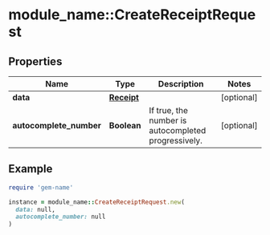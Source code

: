 # module_name::CreateReceiptRequest

## Properties

| Name | Type | Description | Notes |
| ---- | ---- | ----------- | ----- |
| **data** | [**Receipt**](Receipt.md) |  | [optional] |
| **autocomplete_number** | **Boolean** | If true, the number is autocompleted progressively. | [optional] |

## Example

```ruby
require 'gem-name'

instance = module_name::CreateReceiptRequest.new(
  data: null,
  autocomplete_number: null
)
```

